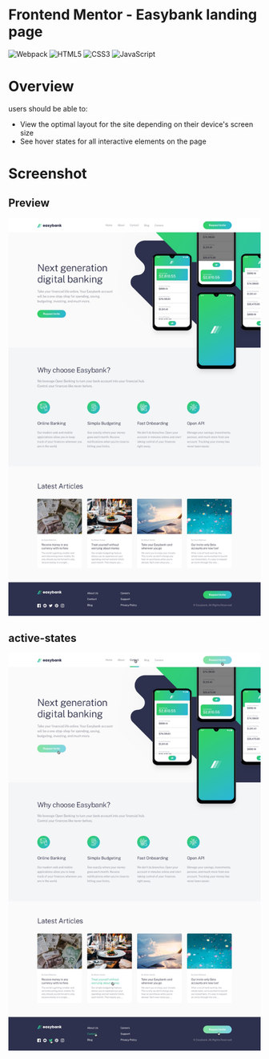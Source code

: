 # Frontend Mentor - Easybank landing page
![Webpack](https://img.shields.io/badge/webpack-%238DD6F9.svg?style=for-the-badge&logo=webpack&logoColor=black) ![HTML5](https://img.shields.io/badge/html5-%23E34F26.svg?style=for-the-badge&logo=html5&logoColor=white) ![CSS3](https://img.shields.io/badge/css3-%231572B6.svg?style=for-the-badge&logo=css3&logoColor=white) 	![JavaScript](https://img.shields.io/badge/javascript-%23323330.svg?style=for-the-badge&logo=javascript&logoColor=%23F7DF1E)

# Overview 

users should be able to:

- View the optimal layout for the site depending on their device's screen size
- See hover states for all interactive elements on the page

# Screenshot
## Preview
![Design preview for the Easybank landing page coding challenge](./public/design/desktop-design.jpg)
## active-states
![](./public/design/active-states.jpg)